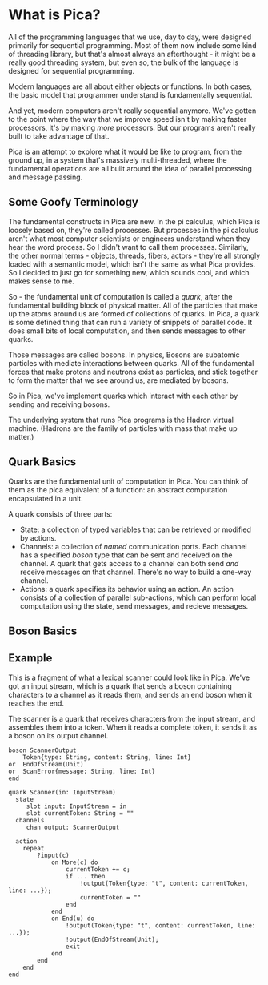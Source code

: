 # What is Pica?

All of the programming languages that we use, day to day, were designed
primarily for sequential programming. Most of them now include some kind
of threading library, but that's almost always an afterthought - it might
be a really good threading system, but even so, the bulk of the language is
designed for sequential programming.

Modern languages are all about either objects or functions. In both cases,
the basic model that programmer understand is fundamentally sequential.

And yet, modern computers aren't really sequential anymore. We've gotten to
the point where the way that we improve speed isn't by making faster
processors, it's by making _more_ processors. But our programs aren't
really built to take advantage of that.

Pica is an attempt to explore what it would be like to program,
from the ground up, in a system that's massively multi-threaded,
where the fundamental operations are all built around the idea
of parallel processing and message passing.

## Some Goofy Terminology

The fundamental constructs in Pica are new. In the pi calculus, which
Pica is loosely based on, they're called processes. But processes
in the pi calculus aren't what most computer scientists or engineers
understand when they hear the word process. So I didn't want to call
them processes. Similarly, the other normal terms - objects, threads,
fibers, actors - they're all strongly loaded with a semantic model,
which isn't the same as what Pica provides. So I decided to just
go for something new, which sounds cool, and which makes sense to me.

So - the fundamental unit of computation is called a _quark_, after the
fundamental building block of physical matter. All of the particles that
make up the atoms around us are formed of collections of quarks. In Pica, a quark is
some defined thing that can run a variety of snippets of parallel code. It
does small bits of local computation, and then sends messages to other quarks.

Those messages are called bosons. In physics, Bosons are subatomic particles
with mediate interactions between quarks. All of the fundamental forces that
make protons and neutrons exist as particles, and stick together to form
the matter that we see around us, are mediated by bosons.

So in Pica, we've implement quarks which interact with each other by
sending and receiving bosons.

The underlying system that runs Pica programs is the
Hadron virtual machine. (Hadrons are the family of particles
with mass that make up matter.)

## Quark Basics

Quarks are the fundamental unit of computation in Pica. You can think of them as
the pica equivalent of a function: an abstract computation encapsulated in a unit.

A quark consists of three parts:

* State: a collection of typed variables that can be retrieved or modified
  by actions.
* Channels: a collection of _named_ communication ports. Each channel
  has a specified _boson_ type that can be sent and received on the
  channel. A quark that gets access to a channel can both send _and_ receive
  messages on that channel. There's no way to build a one-way channel.
* Actions: a quark specifies its behavior using an action. An action consists
  of a collection of parallel sub-actions, which can perform local computation
  using the state, send messages, and recieve messages.

## Boson Basics



## Example

This is a fragment of what a lexical scanner could look like
in Pica. We've got an input stream, which is a quark that
sends a boson containing characters to a channel as it reads them, and sends
an end boson when it reaches the end.

The scanner is a quark that receives characters from the input
stream, and assembles them into a token. When it reads a complete
token, it sends it as a boson on its output channel.

```
boson ScannerOutput
    Token{type: String, content: String, line: Int}
or  EndOfStream(Unit)
or  ScanError{message: String, line: Int}
end

quark Scanner(in: InputStream)
  state
     slot input: InputStream = in
     slot currentToken: String = ""
  channels
     chan output: ScannerOutput

  action
    repeat
        ?input(c)
            on More(c) do
                currentToken += c;
                if ... then
                    !output(Token{type: "t", content: currentToken, line: ...});
                    currentToken = ""
                end
            end
            on End(u) do
                !output(Token{type: "t", content: currentToken, line: ...});
                !output(EndOfStream(Unit);
                exit
            end
        end
    end
end
```